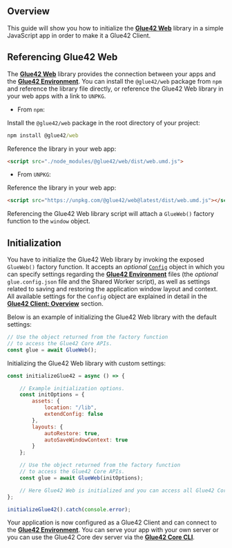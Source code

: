 ## Overview

This guide will show you how to initialize the [**Glue42 Web**](../../../../reference/core/latest/glue42%20web/index.html) library in a simple JavaScript app in order to make it a Glue42 Client.

## Referencing Glue42 Web

The [**Glue42 Web**](../../../../reference/core/latest/glue42%20web/index.html) library provides the connection between your apps and the [**Glue42 Environment**](../../environment/overview/index.html). You can install the `@glue42/web` package from `npm` and reference the library file directly, or reference the Glue42 Web library in your web apps with a link to `UNPKG`.

- From `npm`:

Install the `@glue42/web` package in the root directory of your project:

```cmd
npm install @glue42/web
```

Reference the library in your web app:

```html
<script src="./node_modules/@glue42/web/dist/web.umd.js">
```

- From `UNPKG`:

Reference the library in your web app:

```html
<script src="https://unpkg.com/@glue42/web@latest/dist/web.umd.js"></script>
```

Referencing the Glue42 Web library script will attach a `GlueWeb()` factory function to the `window` object.

## Initialization

You have to initialize the Glue42 Web library by invoking the exposed `GlueWeb()` factory function. It accepts an *optional* [`Config`](../../../../reference/core/latest/glue42%20web/index.html#!Config) object in which you can specify settings regarding the [**Glue42 Environment**](../../environment/overview/index.html) files (the *optional* `glue.config.json` file and the Shared Worker script), as well as settings related to saving and restoring the application window layout and context. All available settings for the `Config` object are explained in detail in the [**Glue42 Client: Overview**](../overview/index.html) section.

Below is an example of initializing the Glue42 Web library with the default settings:

```javascript
// Use the object returned from the factory function
// to access the Glue42 Core APIs.
const glue = await GlueWeb();
```

Initializing the Glue42 Web library with custom settings:

```javascript
const initializeGlue42 = async () => {

    // Example initialization options.
    const initOptions = {
        assets: {
            location: "/lib",
            extendConfig: false
        },
        layouts: {
            autoRestore: true,
            autoSaveWindowContext: true
        }
    };

    // Use the object returned from the factory function
    // to access the Glue42 Core APIs.
    const glue = await GlueWeb(initOptions);

    // Here Glue42 Web is initialized and you can access all Glue42 Core APIs.
};

initializeGlue42().catch(console.error);
```

Your application is now configured as a Glue42 Client and can connect to the [**Glue42 Environment**](../../environment/overview/index.html). You can serve your app with your own server or you can use the Glue42 Core dev server via the [**Glue42 Core CLI**](../../cli/index.html).